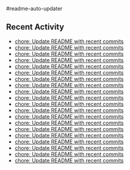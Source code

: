 #readme-auto-updater

## Recent Activity
<!-- LATEST_COMMITS:START -->
- [chore: Update README with recent commits](https://github.com/NEO1717/readme-auto-updater/commit/3b97b98d988612ad2273b13a3be5f0bf41da0be9)
- [chore: Update README with recent commits](https://github.com/NEO1717/readme-auto-updater/commit/778ca99981918f2343725d6556e0520d26dad5f0)
- [chore: Update README with recent commits](https://github.com/NEO1717/readme-auto-updater/commit/65166b29aa27992283df4c15e665a6ff8a7679c8)
- [chore: Update README with recent commits](https://github.com/NEO1717/readme-auto-updater/commit/c71ff57700dd82355905c97f5af1cbc1d7d5db6d)
- [chore: Update README with recent commits](https://github.com/NEO1717/readme-auto-updater/commit/6d8649eeb7d6d43f5b7bbbcc3bbda6e18616712f)
- [chore: Update README with recent commits](https://github.com/NEO1717/readme-auto-updater/commit/ed8a03e435f44db40fe1bb234b90676dd3b647df)
- [chore: Update README with recent commits](https://github.com/NEO1717/readme-auto-updater/commit/9340aa929e4fb8e90dba65bd449df7650584fe3d)
- [chore: Update README with recent commits](https://github.com/NEO1717/readme-auto-updater/commit/f3fdaf02a2267ee3498a2582cc3f5bad6d01147c)
- [chore: Update README with recent commits](https://github.com/NEO1717/readme-auto-updater/commit/1d32ad33beea19c0b4c3add3047759e36db68cef)
- [chore: Update README with recent commits](https://github.com/NEO1717/readme-auto-updater/commit/1fc846f77d79a4c441386a247a70d6f0c92b0abd)
- [chore: Update README with recent commits](https://github.com/NEO1717/readme-auto-updater/commit/3142cccdb5a1bcc02df26529d9dc5639b6504aa8)
- [chore: Update README with recent commits](https://github.com/NEO1717/readme-auto-updater/commit/e5f39dfcf413ff038cd7f0270872632fbbebfb50)
- [chore: Update README with recent commits](https://github.com/NEO1717/readme-auto-updater/commit/4bb148e9b67457d253beaafd3bc583fc6e289ddc)
- [chore: Update README with recent commits](https://github.com/NEO1717/readme-auto-updater/commit/b68033fb628c7ae0d9b4b7fb7f8c9fe1d2cea8f5)
- [chore: Update README with recent commits](https://github.com/NEO1717/readme-auto-updater/commit/3fef59ec4329ad9ea2ee974c23dadabac90ba7a8)
- [chore: Update README with recent commits](https://github.com/NEO1717/readme-auto-updater/commit/2c63100c1c49c1c719005d69bee4cca6fe2dd1d9)
- [chore: Update README with recent commits](https://github.com/NEO1717/readme-auto-updater/commit/920f911f13c3f99adc5c1a6799badc1796bb387f)
- [chore: Update README with recent commits](https://github.com/NEO1717/readme-auto-updater/commit/f3dcda1c72abbee21effd6f83975033ac66ac79d)
- [chore: Update README with recent commits](https://github.com/NEO1717/readme-auto-updater/commit/c14b3bfce017f4c41693a36ee1cf806f1091df1f)
- [chore: Update README with recent commits](https://github.com/NEO1717/readme-auto-updater/commit/c3a853d5f48612b343ad86dc161bd27382a98b85)
<!-- LATEST_COMMITS:END -->


